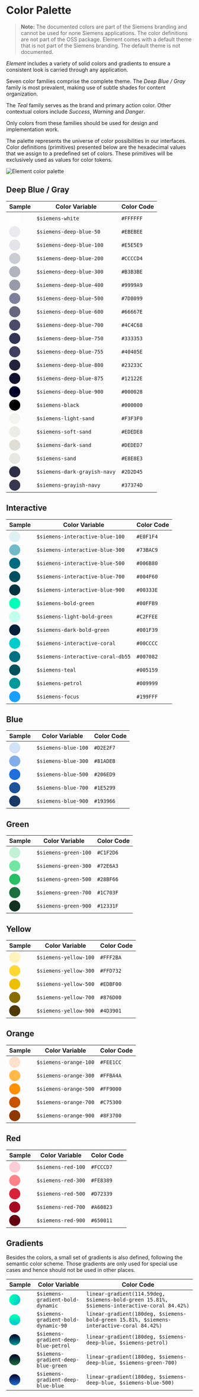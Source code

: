 # Color Palette

<!-- markdownlint-disable MD013 MD038 -->

> **Note:** The documented colors are part of the Siemens branding and
> cannot be used for none Siemens applications. The color definitions
> are not part of the OSS package. Element comes with a default theme
> that is not part of the Siemens branding. The default theme is not
> documented.

*Element* includes a variety of solid colors and gradients to ensure a
consistent look is carried through any application.

Seven color families comprise the complete theme. The *Deep Blue / Gray* family is most
prevalent, making use of subtle shades for content organization.

The *Teal* family serves as the brand and primary action color. Other contextual
colors include *Success*, *Warning* and *Danger*.

Only colors from these families should be used for design and implementation
work.

The palette represents the universe of color possibilities in our interfaces.
Color definitions (primitives) presented below are the hexadecimal values that
we assign to a predefined set of colors. These primitives will be exclusively
used as values for color tokens.

![Element color palette](images/color-palette.png)

## Deep Blue / Gray

| Sample                                                       | Color Variable               | Color Code |
|--------------------------------------------------------------|------------------------------|------------|
| <si-docs-color style="background: #FFFFFF;"></si-docs-color> | `$siemens-white`             | `#FFFFFF`  |
| <si-docs-color style="background: #ebebee;"></si-docs-color> | `$siemens-deep-blue-50`      | `#EBEBEE`  |
| <si-docs-color style="background: #e5e5e9;"></si-docs-color> | `$siemens-deep-blue-100`     | `#E5E5E9`  |
| <si-docs-color style="background: #ccccd4;"></si-docs-color> | `$siemens-deep-blue-200`     | `#CCCCD4`  |
| <si-docs-color style="background: #b3b3be;"></si-docs-color> | `$siemens-deep-blue-300`     | `#B3B3BE`  |
| <si-docs-color style="background: #9999a9;"></si-docs-color> | `$siemens-deep-blue-400`     | `#9999A9`  |
| <si-docs-color style="background: #7d8099;"></si-docs-color> | `$siemens-deep-blue-500`     | `#7D8099`  |
| <si-docs-color style="background: #66667e;"></si-docs-color> | `$siemens-deep-blue-600`     | `#66667E`  |
| <si-docs-color style="background: #4c4c68;"></si-docs-color> | `$siemens-deep-blue-700`     | `#4C4C68`  |
| <si-docs-color style="background: #333353;"></si-docs-color> | `$siemens-deep-blue-750`     | `#333353`  |
| <si-docs-color style="background: #40405e;"></si-docs-color> | `$siemens-deep-blue-755`     | `#40405E`  |
| <si-docs-color style="background: #23233c;"></si-docs-color> | `$siemens-deep-blue-800`     | `#23233C`  |
| <si-docs-color style="background: #12122e;"></si-docs-color> | `$siemens-deep-blue-875`     | `#12122E`  |
| <si-docs-color style="background: #000028;"></si-docs-color> | `$siemens-deep-blue-900`     | `#000028`  |
| <si-docs-color style="background: #000000;"></si-docs-color> | `$siemens-black`             | `#000000`  |
| <si-docs-color style="background: #f3f3f0;"></si-docs-color> | `$siemens-light-sand`        | `#F3F3F0`  |
| <si-docs-color style="background: #edede8;"></si-docs-color> | `$siemens-soft-sand`         | `#EDEDE8`  |
| <si-docs-color style="background: #DEDED7;"></si-docs-color> | `$siemens-dark-sand`         | `#DEDED7`  |
| <si-docs-color style="background: #E8E8E3;"></si-docs-color> | `$siemens-sand`              | `#E8E8E3`  |
| <si-docs-color style="background: #2D2D45;"></si-docs-color> | `$siemens-dark-grayish-navy` | `#2D2D45`  |
| <si-docs-color style="background: #37374D;"></si-docs-color> | `$siemens-grayish-navy`      | `#37374D`  |

## Interactive

| Sample                                                       | Color Variable                    | Color Code |
|--------------------------------------------------------------|-----------------------------------|------------|
| <si-docs-color style="background: #e0f1f4;"></si-docs-color> | `$siemens-interactive-blue-100`   | `#E0F1F4`  |
| <si-docs-color style="background: #73bac9;"></si-docs-color> | `$siemens-interactive-blue-300`   | `#73BAC9`  |
| <si-docs-color style="background: #006B80;"></si-docs-color> | `$siemens-interactive-blue-500`   | `#006B80`  |
| <si-docs-color style="background: #004f60;"></si-docs-color> | `$siemens-interactive-blue-700`   | `#004F60`  |
| <si-docs-color style="background: #00333e;"></si-docs-color> | `$siemens-interactive-blue-900`   | `#00333E`  |
| <si-docs-color style="background: #00ffb9;"></si-docs-color> | `$siemens-bold-green`             | `#00FFB9`  |
| <si-docs-color style="background: #c2ffee;"></si-docs-color> | `$siemens-light-bold-green`       | `#C2FFEE`  |
| <si-docs-color style="background: #001f39;"></si-docs-color> | `$siemens-dark-bold-green`        | `#001F39`  |
| <si-docs-color style="background: #00cccc;"></si-docs-color> | `$siemens-interactive-coral`      | `#00CCCC`  |
| <si-docs-color style="background: #007082;"></si-docs-color> | `$siemens-interactive-coral-db55` | `#007082`  |
| <si-docs-color style="background: #005159;"></si-docs-color> | `$siemens-teal`                   | `#005159`  |
| <si-docs-color style="background: #009999;"></si-docs-color> | `$siemens-petrol`                 | `#009999`  |
| <si-docs-color style="background: #199fff;"></si-docs-color> | `$siemens-focus`                  | `#199FFF`  |

## Blue

| Sample                                                       | Color Variable      | Color Code |
|--------------------------------------------------------------|---------------------|------------|
| <si-docs-color style="background: #D2E2F7;"></si-docs-color> | `$siemens-blue-100` | `#D2E2F7`  |
| <si-docs-color style="background: #81ADEB;"></si-docs-color> | `$siemens-blue-300` | `#81ADEB`  |
| <si-docs-color style="background: #206ED9;"></si-docs-color> | `$siemens-blue-500` | `#206ED9`  |
| <si-docs-color style="background: #1E5299;"></si-docs-color> | `$siemens-blue-700` | `#1E5299`  |
| <si-docs-color style="background: #193966;"></si-docs-color> | `$siemens-blue-900` | `#193966`  |

## Green

| Sample                                                       | Color Variable       | Color Code |
|--------------------------------------------------------------|----------------------|------------|
| <si-docs-color style="background: #C1F2D6;"></si-docs-color> | `$siemens-green-100` | `#C1F2D6`  |
| <si-docs-color style="background: #72E6A3;"></si-docs-color> | `$siemens-green-300` | `#72E6A3`  |
| <si-docs-color style="background: #28BF66;"></si-docs-color> | `$siemens-green-500` | `#28BF66`  |
| <si-docs-color style="background: #1C703F;"></si-docs-color> | `$siemens-green-700` | `#1C703F`  |
| <si-docs-color style="background: #12331F;"></si-docs-color> | `$siemens-green-900` | `#12331F`  |

## Yellow

| Sample                                                       | Color Variable        | Color Code |
|--------------------------------------------------------------|-----------------------|------------|
| <si-docs-color style="background: #fff2ba;"></si-docs-color> | `$siemens-yellow-100` | `#FFF2BA`  |
| <si-docs-color style="background: #ffd732;"></si-docs-color> | `$siemens-yellow-300` | `#FFD732`  |
| <si-docs-color style="background: #edbf00;"></si-docs-color> | `$siemens-yellow-500` | `#EDBF00`  |
| <si-docs-color style="background: #876d00;"></si-docs-color> | `$siemens-yellow-700` | `#876D00`  |
| <si-docs-color style="background: #4d3901;"></si-docs-color> | `$siemens-yellow-900` | `#4D3901`  |

## Orange

| Sample                                                       | Color Variable        | Color Code |
|--------------------------------------------------------------|-----------------------|------------|
| <si-docs-color style="background: #fee1cc;"></si-docs-color> | `$siemens-orange-100` | `#FEE1CC`  |
| <si-docs-color style="background: #ffba4a;"></si-docs-color> | `$siemens-orange-300` | `#FFBA4A`  |
| <si-docs-color style="background: #ff9000;"></si-docs-color> | `$siemens-orange-500` | `#FF9000`  |
| <si-docs-color style="background: #c75300;"></si-docs-color> | `$siemens-orange-700` | `#C75300`  |
| <si-docs-color style="background: #8f3700;"></si-docs-color> | `$siemens-orange-900` | `#8F3700`  |

## Red

| Sample                                                       | Color Variable     | Color Code |
|--------------------------------------------------------------|--------------------|------------|
| <si-docs-color style="background: #fcccd7;"></si-docs-color> | `$siemens-red-100` | `#FCCCD7`  |
| <si-docs-color style="background: #fe8389;"></si-docs-color> | `$siemens-red-300` | `#FE8389`  |
| <si-docs-color style="background: #d72339;"></si-docs-color> | `$siemens-red-500` | `#D72339`  |
| <si-docs-color style="background: #a60823;"></si-docs-color> | `$siemens-red-700` | `#A60823`  |
| <si-docs-color style="background: #650011;"></si-docs-color> | `$siemens-red-900` | `#650011`  |

## Gradients

Besides the colors, a small set of gradients is also defined, following the
semantic color scheme. Those gradients are only used for special use cases and
hence should not be used in other places.

| Sample                                                                                                         | Color Variable                       | Color Code                                                                                  |
|----------------------------------------------------------------------------------------------------------------|--------------------------------------|---------------------------------------------------------------------------------------------|
| <si-docs-color style="background: linear-gradient(114.59deg, #00ffb9 15.81%, #00cccc 84.42%)"></si-docs-color> | `$siemens-gradient-bold-dynamic`     | `linear-gradient(114.59deg, $siemens-bold-green 15.81%, $siemens-interactive-coral 84.42%)` |
| <si-docs-color style="background: linear-gradient(180deg, #00ffb9 15.81%, #00cccc 84.42%)"></si-docs-color>    | `$siemens-gradient-bold-dynamic-90`  | `linear-gradient(180deg, $siemens-bold-green 15.81%, $siemens-interactive-coral 84.42%)`    |
| <si-docs-color style="background: linear-gradient(180deg, #000028, #009999)"></si-docs-color>                  | `$siemens-gradient-deep-blue-petrol` | `linear-gradient(180deg, $siemens-deep-blue, $siemens-petrol)`                              |
| <si-docs-color style="background: linear-gradient(180deg, #000028, #1c703f)"></si-docs-color>                  | `$siemens-gradient-deep-blue-green`  | `linear-gradient(180deg, $siemens-deep-blue, $siemens-green-700)`                           |
| <si-docs-color style="background: linear-gradient(180deg, #000028, #206ed9)"></si-docs-color>                  | `$siemens-gradient-deep-blue-blue`   | `linear-gradient(180deg, $siemens-deep-blue, $siemens-blue-500)`                            |

<style>
si-docs-color {
  display: block;
  height: 30px;
  width: 30px;
  border-radius: 50%;
}
</style>
